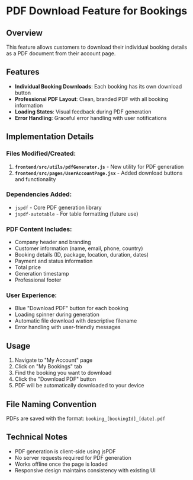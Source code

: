 # PDF Download Feature for Bookings

## Overview
This feature allows customers to download their individual booking details as a PDF document from their account page.

## Features
- **Individual Booking Downloads**: Each booking has its own download button
- **Professional PDF Layout**: Clean, branded PDF with all booking information
- **Loading States**: Visual feedback during PDF generation
- **Error Handling**: Graceful error handling with user notifications

## Implementation Details

### Files Modified/Created:
1. **`frontend/src/utils/pdfGenerator.js`** - New utility for PDF generation
2. **`frontend/src/pages/UserAccountPage.jsx`** - Added download buttons and functionality

### Dependencies Added:
- `jspdf` - Core PDF generation library
- `jspdf-autotable` - For table formatting (future use)

### PDF Content Includes:
- Company header and branding
- Customer information (name, email, phone, country)
- Booking details (ID, package, location, duration, dates)
- Payment and status information
- Total price
- Generation timestamp
- Professional footer

### User Experience:
- Blue "Download PDF" button for each booking
- Loading spinner during generation
- Automatic file download with descriptive filename
- Error handling with user-friendly messages

## Usage
1. Navigate to "My Account" page
2. Click on "My Bookings" tab
3. Find the booking you want to download
4. Click the "Download PDF" button
5. PDF will be automatically downloaded to your device

## File Naming Convention
PDFs are saved with the format: `booking_[bookingId]_[date].pdf`

## Technical Notes
- PDF generation is client-side using jsPDF
- No server requests required for PDF generation
- Works offline once the page is loaded
- Responsive design maintains consistency with existing UI
